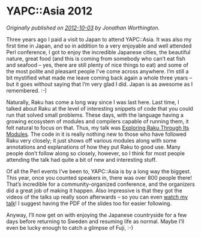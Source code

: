 # YAPC::Asia 2012
    
*Originally published on [2012-10-03](https://6guts.wordpress.com/2012/10/03/yapcasia-2012/) by Jonathan Worthington.*

Three years ago I paid a visit to Japan to attend YAPC::Asia. It was also my first time in Japan, and so in addition to a very enjoyable and well attended Perl conference, I got to enjoy the incredible Japanese cities, the beautiful nature, great food (and this is coming from somebody who can’t eat fish and seafood – yes, there are still plenty of nice things to eat) and some of the most polite and pleasant people I’ve come across anywhere. I’m still a bit mystified what made me leave coming back again a whole three years – but it goes without saying that I’m very glad I did. Japan is as awesome as I remembered. :-)

Naturally, Raku has come a long way since I was last here. Last time, I talked about Raku at the level of interesting snippets of code that you could run that solved small problems. These days, with the language having a growing ecosystem of modules and compilers capable of running them, it felt natural to focus on that. Thus, my talk was [Exploring Raku Through Its Modules](http://jnthn.net/papers/2012-yapcasia-modules.pdf). The code in it is really nothing new to those who have followed Raku very closely; it just shows off various modules along with some annotations and explanations of how they put Raku to good use. Many people don’t follow along so closely, however, so I think for most people attending the talk had quite a bit of new and interesting stuff.

Of all the Perl events I’ve been to, YAPC::Asia is by a long way the biggest. This year, once you counted speakers in, there was over 800 people there! That’s incredible for a community-organized conference, and the organizers did a great job of making it happen. Also impressive is that they got the videos of the talks up really soon afterwards – so you can even [watch my talk](http://yapcasia.org/2012/talk/show/645d66cc-d98a-11e1-af5f-0d4e6aeab6a4)! I suggest having the PDF of the slides too for easier following.

Anyway, I’ll now get on with enjoying the Japanese countryside for a few days before returning to Sweden and resuming life as normal. Maybe I’ll even be lucky enough to catch a glimpse of Fuji, :-)
